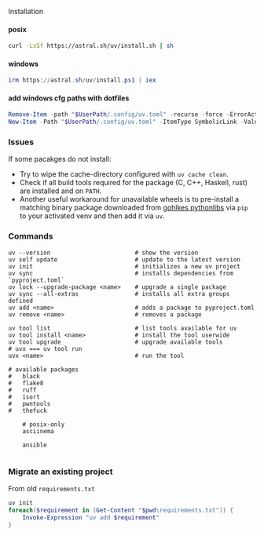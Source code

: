 
Installation

#### posix

```sh
curl -LsSf https://astral.sh/uv/install.sh | sh
```

#### windows 

```powershell
irm https://astral.sh/uv/install.ps1 | iex
```


#### add windows cfg paths with dotfiles

```powershell
Remove-Item -path "$UserPath/.config/uv.toml" -recurse -force -ErrorAction SilentlyContinue
New-Item -Path "$UserPath/.config/uv.toml" -ItemType SymbolicLink -Value "$env:DOTFILES/common/python/uv.toml"
```


### Issues

If some pacakges do not install:

- Try to wipe the cache-directory configured with `uv cache clean`.  
- Check if all build tools required for the package (C, C++, Haskell, rust) are installed and on `PATH`.
- Another useful workaround for unavailable wheels is to pre-install a matching binary package downloaded from [gohlkes pythonlibs](https://www.lfd.uci.edu/~gohlke/pythonlibs/) via `pip` to your activated venv and then add it via `uv`.


### Commands

```shell
uv --version                        # show the version
uv self update                      # update to the latest version
uv init                             # initializes a new uv project
uv sync                             # installs dependencies from `pyproject.toml`
uv lock --upgrade-package <name>    # upgrade a single package
uv sync --all-extras                # installs all extra groups defined
uv add <name>                       # adds a package to pyproject.toml
uv remove <name>                    # removes a package
```

```shell
uv tool list                        # list tools available for uv
uv tool install <name>              # install the tool userwide
uv tool upgrade                     # upgrade available tools
# uvx === uv tool run
uvx <name>                          # run the tool

# available packages
#   black
#   flake8
#   ruff
#   isort
#   pwntools
#   thefuck
    
    # posix-only
    asciinema
    
    ansible


```

### Migrate an existing project

From old `requirements.txt`

```powershell
uv init
foreach($requirement in (Get-Content "$pwd\requirements.txt")) {
    Invoke-Expression "uv add $requirement"
}
```

